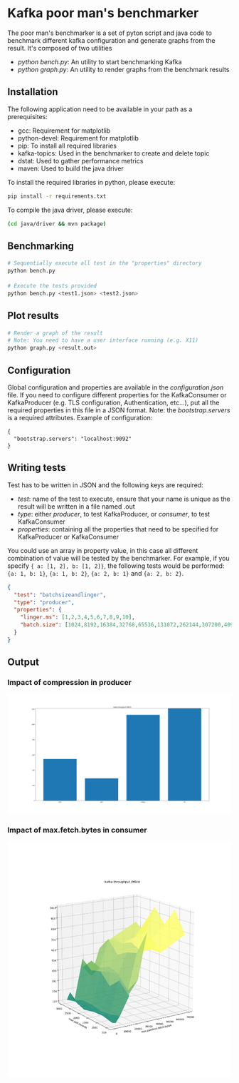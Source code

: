 # Kafka poor man's benchmarker

The poor man's benchmarker is a set of pyton script and java code to benchmark different kafka configuration and generate graphs from the result. It's composed of two utilities

* _python bench.py_: An utility to start benchmarking Kafka
* _python graph.py_: An utility to render graphs from the benchmark results

## Installation

The following application need to be available in your path as a prerequisites:

* gcc: Requirement for matplotlib 
* python-devel: Requirement for matplotlib
* pip: To install all required libraries
* kafka-topics: Used in the benchmarker to create and delete topic 
* dstat: Used to gather performance metrics
* maven: Used to build the java driver

To install the required libraries in python, please execute:

```bash
pip install -r requirements.txt
```

To compile the java driver, please execute:

```bash
(cd java/driver && mvn package)
```

## Benchmarking

```bash
# Sequentially execute all test in the "properties" directory
python bench.py

# Execute the tests provided 
python bench.py <test1.json> <test2.json>
``` 

## Plot results

```bash
# Render a graph of the result
# Note: You need to have a user interface running (e.g. X11)
python graph.py <result.out> 
``` 

## Configuration

Global configuration and properties are available in the _configuration.json_ file. If you need to configure different properties for the KafkaConsumer or KafkaProducer (e.g. TLS configuration, Authentication, etc...), put all the required properties in this file in a JSON format. Note: the _bootstrap.servers_ is a required attributes. Example of configuration:

```
{
  "bootstrap.servers": "localhost:9092"
}
```

## Writing tests

Test has to be written in JSON and the following keys are required:

* _test_: name of the test to execute, ensure that your name is unique as the result will be written in a file named <test name>.out
* _type_: either _producer_, to test KafkaProducer, or _consumer_, to test KafkaConsumer
* _properties_: containing all the properties that need to be specified for KafkaProducer or KafkaConsumer

You could use an array in property value, in this case all different combination of value will be tested by the benchmarker. For example, if you specify `{ a: [1, 2], b: [1, 2]}`, the following tests would be performed: `{a: 1, b: 1}`, `{a: 1, b: 2}`, `{a: 2, b: 1}` and `{a: 2, b: 2}`. 

```json
{
  "test": "batchsizeandlinger",
  "type": "producer",
  "properties": {
    "linger.ms": [1,2,3,4,5,6,7,8,9,10],
    "batch.size": [1024,8192,16384,32768,65536,131072,262144,307200,409600,524288,624288,624288,724288,824288,924288,1048576]
  }
}
```

## Output

### Impact of compression in producer
![](images/compression.png)
### Impact of max.fetch.bytes in consumer 
![](images/fetch.png)
